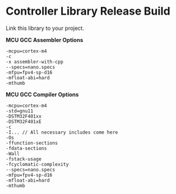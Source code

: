 # Controller Library Release Build

Link this library to your project.

**MCU GCC Assembler Options**<br>
```
-mcpu=cortex-m4
-c
-x assembler-with-cpp
--specs=nano.specs
-mfpu=fpv4-sp-d16
-mfloat-abi=hard
-mthumb
```

**MCU GCC Compiler Options**<br>
```
-mcpu=cortex-m4
-std=gnu11
-DSTM32F401xx
-DSTM32F401xE
-c
-I... // All necessary includes come here
-Os
-ffunction-sections
-fdata-sections
-Wall
-fstack-usage
-fcyclomatic-complexity
--specs=nano.specs
-mfpu=fpv4-sp-d16
-mfloat-abi=hard
-mthumb
```
